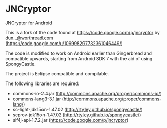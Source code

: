 JNCryptor
=========

JNCryptor for Android 

This is a fork of the code found at https://code.google.com/p/jncryptor by dun...@worthread.com (https://code.google.com/u/109998297732361046449/)

The code is modified to work on Android earlier than Gingerbread and compatible upwards, starting from Android SDK 7 with the aid of using SpongyCastle.

The project is Eclipse compatible and compilable.

The following libraries are required:

 - commons-io-2.4.jar (http://commons.apache.org/proper/commons-io/)
 - commons-lang3-3.1.jar (http://commons.apache.org/proper/commons-lang/)
 - sc-light-jdk15on-1.47.02 (http://rtyley.github.io/spongycastle/)
 - scprov-jdk15on-1.47.02 (http://rtyley.github.io/spongycastle/)
 - slf4j-api-1.7.2.jar (https://code.google.com/p/jncryptor)
 
